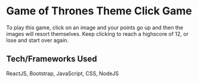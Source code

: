# Game of Thrones Theme Click Game
To play this game, click on an image and your points go up and then the images will resort themselves. Keep clicking to reach a highscore of 12, or lose and start over again.

## Tech/Frameworks Used
ReactJS, Bootstrap, JavaScript, CSS, NodeJS
